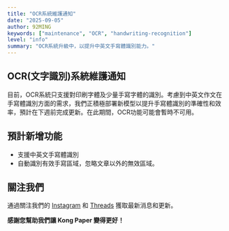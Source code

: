 ```yaml
---
title: "OCR系統維護通知"
date: "2025-09-05"
author: 92MING
keywords: ["maintenance", "OCR", "handwriting-recognition"]
level: "info"
summary: "OCR系統升級中，以提升中英文手寫體識別能力。"
---
```


## OCR(文字識別)系統維護通知
目前，OCR系統只支援對印刷字體及少量手寫字體的識別。考慮到中英文作文在手寫體識別方面的需求，我們正積極部署新模型以提升手寫體識別的準確性和效率，預計在下週前完成更新。在此期間，OCR功能可能會暫時不可用。

## 預計新增功能
- 支援中英文手寫體識別
- 自動識別有效手寫區域，忽略文章以外的無效區域。

## 關注我們
通過關注我們的 [Instagram](https://www.instagram.com/kongpaperai/) 和 [Threads](https://www.threads.com/@kongpaperai) 獲取最新消息和更新。

**感謝您幫助我們讓 Kong Paper 變得更好！**
